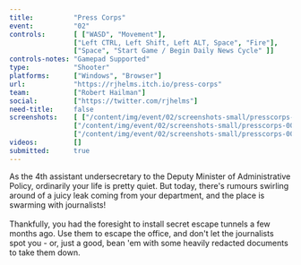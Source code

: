 ```yaml
---
title:          "Press Corps"
event:          "02"
controls:       [ ["WASD", "Movement"],
                ["Left CTRL, Left Shift, Left ALT, Space", "Fire"],
                ["Space", "Start Game / Begin Daily News Cycle" ]]
controls-notes: "Gamepad Supported"
type:           "Shooter"
platforms:      ["Windows", "Browser"]
url:            "https://rjhelms.itch.io/press-corps"
team:           ["Robert Hailman"]
social:         ["https://twitter.com/rjhelms"]
need-title:     false
screenshots:    [ ["/content/img/event/02/screenshots-small/presscorps-000.jpg", "/content/img/event/02/screenshots/presscorps-000.jpg"],
                ["/content/img/event/02/screenshots-small/presscorps-001.jpg", "/content/img/event/02/screenshots/presscorps-001.jpg"],
                ["/content/img/event/02/screenshots-small/presscorps-002.jpg", "/content/img/event/02/screenshots/presscorps-002.jpg"] ]
videos:         []
submitted:      true
---
```

As the 4th assistant undersecretary to the Deputy Minister of Administrative Policy, ordinarily your life is pretty quiet. But today, there's rumours swirling around of a juicy leak coming from your department, and the place is swarming with journalists!<br /><br />Thankfully, you had the foresight to install secret escape tunnels a few months ago. Use them to escape the office, and don't let the journalists spot you - or, just a good, bean 'em with some heavily redacted documents to take them down.